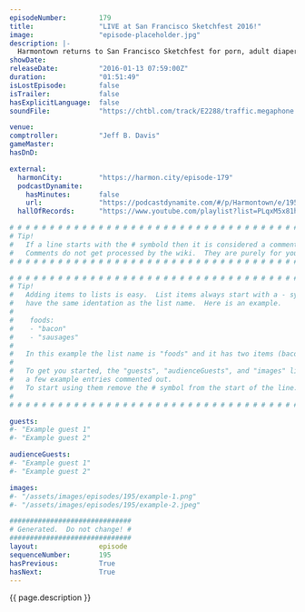 ```yaml
---
episodeNumber:        179
title:                "LIVE at San Francisco Sketchfest 2016!"
image:                "episode-placeholder.jpg"
description: |-
  Harmontown returns to San Francisco Sketchfest for porn, adult diapers, breast cancer awareness and pure insanity. Watch the video at harmontown.com/live! Become a member for $5 a month.
showDate:             
releaseDate:          "2016-01-13 07:59:00Z"
duration:             "01:51:49"
isLostEpisode:        false
isTrailer:            false
hasExplicitLanguage:  false
soundFile:            "https://chtbl.com/track/E2288/traffic.megaphone.fm/STA5718170164.mp3?updated=1560812976"

venue:                
comptroller:          "Jeff B. Davis"
gameMaster:           
hasDnD:               

external:
  harmonCity:         "https://harmon.city/episode-179"
  podcastDynamite:
    hasMinutes:       false
    url:              "https://podcastdynamite.com/#/p/Harmontown/e/195/179"
  hallOfRecords:      "https://www.youtube.com/playlist?list=PLqxM5x81hNOYVcXGHRxZeKXmUxrkmWseb"

# # # # # # # # # # # # # # # # # # # # # # # # # # # # # # # # # # # # # # # # # # # # #
# Tip!
#   If a line starts with the # symbold then it is considered a comment.
#   Comments do not get processed by the wiki.  They are purely for your information.
# # # # # # # # # # # # # # # # # # # # # # # # # # # # # # # # # # # # # # # # # # # # #

# # # # # # # # # # # # # # # # # # # # # # # # # # # # # # # # # # # # # # # # # # # # #
# Tip!
#   Adding items to lists is easy.  List items always start with a - symbol and have
#   have the same identation as the list name.  Here is an example.
#
#    foods:
#    - "bacon"
#    - "sausages"
#
#   In this example the list name is "foods" and it has two items (bacon, and sausages).
#
#   To get you started, the "guests", "audienceGuests", and "images" lists below have
#   a few example entries commented out.
#   To start using them remove the # symbol from the start of the line.
#
# # # # # # # # # # # # # # # # # # # # # # # # # # # # # # # # # # # # # # # # # # # # #

guests:
#- "Example guest 1"
#- "Example guest 2"

audienceGuests:
#- "Example guest 1"
#- "Example guest 2"

images:
#- "/assets/images/episodes/195/example-1.png"
#- "/assets/images/episodes/195/example-2.jpeg"

##############################
# Generated.  Do not change! #
##############################
layout:               episode
sequenceNumber:       195
hasPrevious:          True
hasNext:              True
---
```


<!-- The episode description will be rendered here -->
{{ page.description }}

<!-- Add your content BELOW here -->
<!-- vvvvvvvvvvvvvvvvvvvvvvvvvvv -->




<!-- ^^^^^^^^^^^^^^^^^^^^^^^^^^^ -->
<!-- Add your content ABOVE here -->

<!-- The episode gallery will be rendered here -->